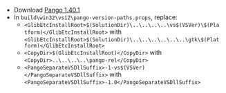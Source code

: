  * Download [Pango 1.40.1](http://ftp.acc.umu.se/pub/GNOME/sources/pango/1.40/pango-1.40.1.tar.xz)
 * In `build\win32\vs12\pango-version-paths.props`, replace:
	* `<GlibEtcInstallRoot>$(SolutionDir)\..\..\..\..\vs$(VSVer)\$(Platform)</GlibEtcInstallRoot>` with
`<GlibEtcInstallRoot>$(SolutionDir)\..\..\..\..\..\..\gtk\$(Platform)</GlibEtcInstallRoot>`
	* `<CopyDir>$(GlibEtcInstallRoot)</CopyDir>` with
`<CopyDir>..\..\..\..\pango-rel</CopyDir>`
	* `<PangoSeparateVSDllSuffix>-1-vs$(VSVer)</PangoSeparateVSDllSuffix>` with
`<PangoSeparateVSDllSuffix>-1.0</PangoSeparateVSDllSuffix>`

